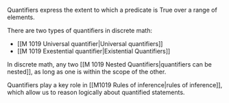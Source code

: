 Quantifiers express the extent to which a predicate is True over a range of elements.

There are two types of quantifiers in discrete math:
- [[M 1019 Universal quantifier|Universal quantifiers]]
- [[M 1019 Exestential quantifier|Existential Quantifiers]]

In discrete math, any two [[M 1019 Nested Quantifiers|quantifiers can be nested]], as long as one is within the scope of the other. 

Quantifiers play a key role in [[M1019 Rules of inference|rules of inference]], which allow us to reason logically about quantified statements.
